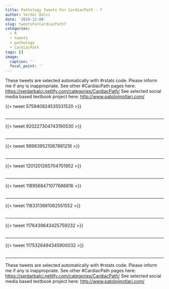 ```yaml
---
title: Pathology Tweets For CardiacPath - 7
author: Serdar Balci
date: '2019-12-08'
slug: tweetsForCardiacPath7
categories:
  - R
  - tweets
  - pathology
  - CardiacPath
tags: []
image:
  caption: ''
  focal_point: ''
---
```



These tweets are selected automatically with #rstats code. Please inform me if any is inappropriate.
See other #CardiacPath pages here: https://serdarbalci.netlify.com/categories/CardiacPath/ 
See selected social media based textbook project here: http://www.patolojinotlari.com/

{{< tweet 575940824535531520 >}}
<br>
<br>
<hr>
{{< tweet 920227304743190530 >}}
<br>
<br>
<hr>
{{< tweet 989839521087881218 >}}
<br>
<br>
<hr>
{{< tweet 1201201265704701952 >}}
<br>
<br>
<hr>
{{< tweet 1189568471077666816 >}}
<br>
<br>
<hr>
{{< tweet 1183313681062551552 >}}
<br>
<br>
<hr>
{{< tweet 1176439643425759232 >}}
<br>
<br>
<hr>
{{< tweet 1175326494345900032 >}}
<br>
<br>
<hr>


These tweets are selected automatically with #rstats code. Please inform me if any is inappropriate.
See other #CardiacPath pages here: https://serdarbalci.netlify.com/categories/CardiacPath/ 
See selected social media based textbook project here: http://www.patolojinotlari.com/
